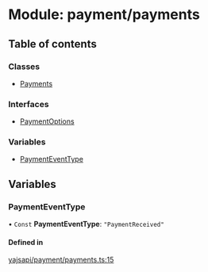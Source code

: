 # Module: payment/payments

## Table of contents

### Classes

- [Payments](../classes/payment_payments.Payments.md)

### Interfaces

- [PaymentOptions](../interfaces/payment_payments.PaymentOptions.md)

### Variables

- [PaymentEventType](payment_payments.md#paymenteventtype)

## Variables

### PaymentEventType

• `Const` **PaymentEventType**: ``"PaymentReceived"``

#### Defined in

[yajsapi/payment/payments.ts:15](https://github.com/golemfactory/yajsapi/blob/d7422f1/yajsapi/payment/payments.ts#L15)
